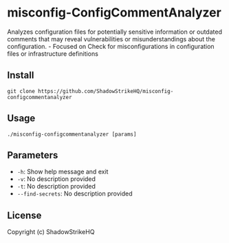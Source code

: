 # misconfig-ConfigCommentAnalyzer
Analyzes configuration files for potentially sensitive information or outdated comments that may reveal vulnerabilities or misunderstandings about the configuration. - Focused on Check for misconfigurations in configuration files or infrastructure definitions

## Install
`git clone https://github.com/ShadowStrikeHQ/misconfig-configcommentanalyzer`

## Usage
`./misconfig-configcommentanalyzer [params]`

## Parameters
- `-h`: Show help message and exit
- `-v`: No description provided
- `-t`: No description provided
- `--find-secrets`: No description provided

## License
Copyright (c) ShadowStrikeHQ
